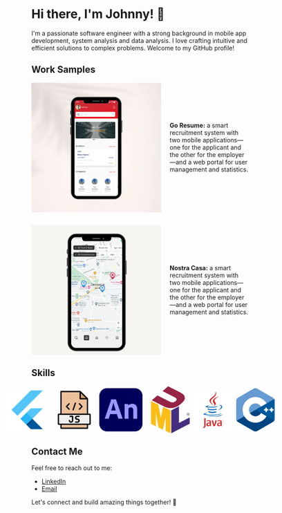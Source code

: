 # Hi there, I'm Johnny! 👋

I'm a passionate software engineer with a strong background in mobile app development, system analysis and data analysis. I love crafting intuitive and efficient solutions to complex problems. Welcome to my GitHub profile!

## Work Samples

<div style="display: flex; align-items: center; margin-bottom: 30px;">
  <img src="https://raw.githubusercontent.com/johnykoudsi/johnykoudsi/main/images/Go Resume.png" alt="Go Resume" width="300" height="300">
  <div style="margin-left: 20px; max-width: 600px;">
    <strong>Go Resume:</strong> a smart recruitment system with two mobile applications—one for the applicant and the other for the employer—and a web portal for user management and statistics.
  </div>
</div>

<div style="display: flex; align-items: center;">
  <img src="https://raw.githubusercontent.com/johnykoudsi/johnykoudsi/main/images/Nostra Casa.png" alt="Nostra Casa" width="300" height="300">
  <div style="margin-left: 20px; max-width: 600px;">
    <strong>Nostra Casa:</strong> a smart recruitment system with two mobile applications—one for the applicant and the other for the employer—and a web portal for user management and statistics.
  </div>
</div>


## Skills

<div style="display: flex; justify-content: center; align-items: center;">
  <img src="https://raw.githubusercontent.com/johnykoudsi/johnykoudsi/main/images/flutter.png" alt="Flutter" width="100" height="100">
  &nbsp;&nbsp;
  <img src="https://raw.githubusercontent.com/johnykoudsi/johnykoudsi/main/images/js.png" alt="Javascript" width="100" height="100">
  &nbsp;&nbsp;
  <img src="https://raw.githubusercontent.com/johnykoudsi/johnykoudsi/main/images/adobe.png" alt="adobe animate" width="100" height="100">
  &nbsp;&nbsp;&nbsp;&nbsp;&nbsp;
  <img src="https://raw.githubusercontent.com/johnykoudsi/johnykoudsi/main/images/UM.png" alt="UML" width="100" height="110">
   &nbsp;
    <img src="https://raw.githubusercontent.com/johnykoudsi/johnykoudsi/main/images/java.png" alt="Java" width="100" height="100">
  &nbsp;
    <img src="https://raw.githubusercontent.com/johnykoudsi/johnykoudsi/main/images/C++.png" alt="C++" width="100" height="100">
</div>



## Contact Me

Feel free to reach out to me:

- [LinkedIn](https://www.linkedin.com/in/johny-koudsi-3a66b2239)
- [Email](johnykodsy@gmail.com)

Let's connect and build amazing things together! 🚀
